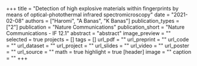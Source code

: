 +++
title = "Detection of high explosive materials within fingerprints by means of optical-photothermal infrared spectromicroscopy"
date = "2021-02-08"
authors = ["Haromi", "A Banas", "K Banas"]
publication_types = ["2"]
publication = "Nature Communications"
publication_short = "Nature Communications - IF 12.1"
abstract = "abstract"
image_preview = ""
selected = true
projects = []
tags = []
url_pdf = ""
url_preprint = ""
url_code = ""
url_dataset = ""
url_project = ""
url_slides = ""
url_video = ""
url_poster = ""
url_source = ""
math = true
highlight = true
[header]
image = ""
caption = ""
+++

